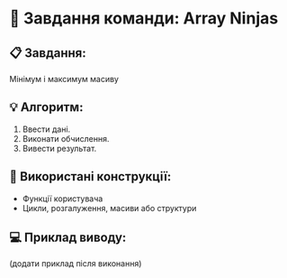 # 🧩 Завдання команди: Array Ninjas

## 📋 Завдання:
Мінімум і максимум масиву

## 💡 Алгоритм:
1. Ввести дані.
2. Виконати обчислення.
3. Вивести результат.

## 🧠 Використані конструкції:
- Функції користувача
- Цикли, розгалуження, масиви або структури

## 💻 Приклад виводу:
(додати приклад після виконання)

